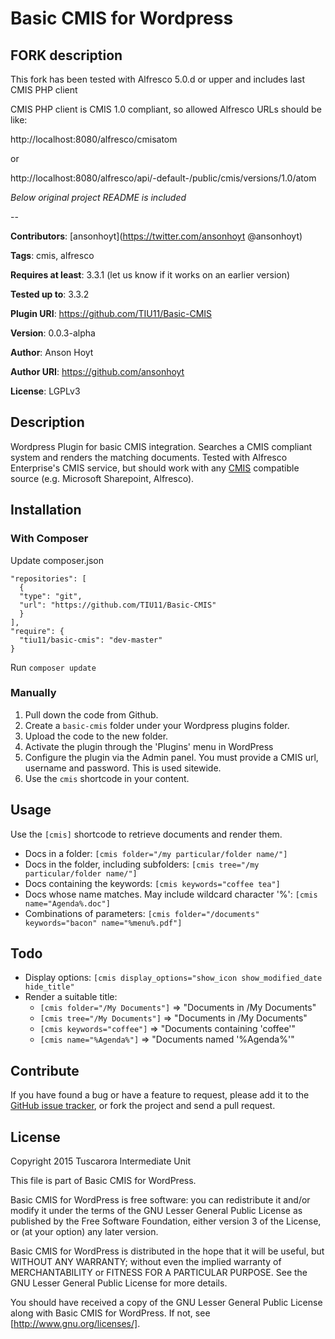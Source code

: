 # Basic CMIS for Wordpress

## FORK description

This fork has been tested with Alfresco 5.0.d or upper and includes last CMIS PHP client

CMIS PHP client is CMIS 1.0 compliant, so allowed Alfresco URLs should be like:

http://localhost:8080/alfresco/cmisatom

or

http://localhost:8080/alfresco/api/-default-/public/cmis/versions/1.0/atom

*Below original project README is included*

--

**Contributors**:       [ansonhoyt](https://twitter.com/ansonhoyt @ansonhoyt)

**Tags**:               cmis, alfresco

**Requires at least**:  3.3.1 (let us know if it works on an earlier version)

**Tested up to**:       3.3.2

**Plugin URI**:         https://github.com/TIU11/Basic-CMIS

**Version**:            0.0.3-alpha

**Author**:             Anson Hoyt

**Author URI**:         https://github.com/ansonhoyt

**License**:            LGPLv3

## Description

Wordpress Plugin for basic CMIS integration. Searches a CMIS compliant system and renders the matching documents. Tested with Alfresco Enterprise's CMIS service, but should work with any [CMIS](http://en.wikipedia.org/wiki/Content_Management_Interoperability_Services)  compatible source (e.g. Microsoft Sharepoint, Alfresco).

## Installation

### With Composer

Update composer.json

    "repositories": [
      {
      "type": "git",
      "url": "https://github.com/TIU11/Basic-CMIS"
      }
    ],
    "require": {
      "tiu11/basic-cmis": "dev-master"
    }

Run `composer update`

### Manually

1. Pull down the code from Github.
2. Create a `basic-cmis` folder under your Wordpress plugins folder.
3. Upload the code to the new folder.
4. Activate the plugin through the 'Plugins' menu in WordPress
5. Configure the plugin via the Admin panel. You must provide a CMIS url, username and password. This is used sitewide.
6. Use the `cmis` shortcode in your content.

## Usage

Use the `[cmis]` shortcode to retrieve documents and render them.
* Docs in a folder: `[cmis folder="/my particular/folder name/"]`
* Docs in the folder, including subfolders: `[cmis tree="/my particular/folder name/"]`
* Docs containing the keywords: `[cmis keywords="coffee tea"]`
* Docs whose name matches. May include wildcard character '%': `[cmis name="Agenda%.doc"]`
* Combinations of parameters: `[cmis folder="/documents" keywords="bacon" name="%menu%.pdf"]`

## Todo

* Display options:
  `[cmis display_options="show_icon show_modified_date hide_title"`
* Render a suitable title:
  * `[cmis folder="/My Documents"]` => "Documents in /My Documents"
  * `[cmis tree="/My Documents"]` => "Documents in /My Documents"
  * `[cmis keywords="coffee"]` => "Documents containing 'coffee'"
  * `[cmis name="%Agenda%"]` => "Documents named '%Agenda%'"

## Contribute

If you have found a bug or have a feature to request, please add it to the [GitHub issue tracker](https://github.com/ansonhoyt/Basic-CMIS/issues), or fork the project and send a pull request.

## License

Copyright 2015 Tuscarora Intermediate Unit

This file is part of Basic CMIS for WordPress.

Basic CMIS for WordPress is free software: you can redistribute it and/or modify
it under the terms of the GNU Lesser General Public License as published by
the Free Software Foundation, either version 3 of the License, or
(at your option) any later version.

Basic CMIS for WordPress is distributed in the hope that it will be useful,
but WITHOUT ANY WARRANTY; without even the implied warranty of
MERCHANTABILITY or FITNESS FOR A PARTICULAR PURPOSE.  See the
GNU Lesser General Public License for more details.

You should have received a copy of the GNU Lesser General Public License
along with Basic CMIS for WordPress.  If not, see [http://www.gnu.org/licenses/].
